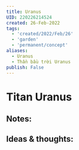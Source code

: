 ```yaml
---
title: Uranus
UID: 220226214524
created: 26-Feb-2022
tags:
  - 'created/2022/Feb/26'
  - 'garden'
  - 'permanent/concept'
aliases:
  - Uranus
  - Thần bầu trời Uranus
publish: False
---
```

# Titan Uranus

## Notes:


## Ideas & thoughts:


